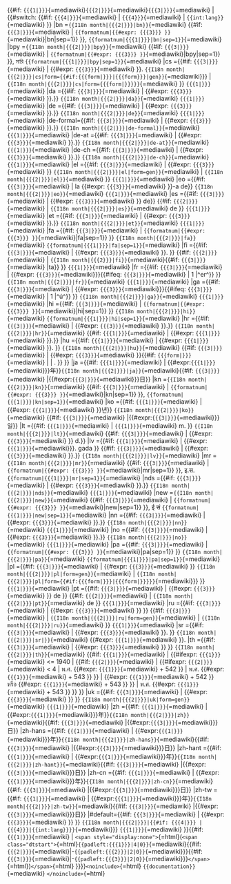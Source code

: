 {{#if:
`{{{1|}}}`{=mediawiki}`{{{2|}}}`{=mediawiki}`{{{3|}}}`{=mediawiki} \|
{{#switch: {{#if: `{{{4|}}}`{=mediawiki} \| `{{{4}}}`{=mediawiki} \|
`{{int:lang}}`{=mediawiki} }} \|bn
=`{{I18n month|{{{2|}}}|bn}}`{=mediawiki} {{#if: `{{{3|}}}`{=mediawiki}
\| `{{formatnum|{{#expr: {{{3}}} }}`{=mediawiki}\|bn\|sep=1}} }},
`{{formatnum|{{{1|}}}|bn|sep=1}}`{=mediawiki} \|bpy
=`{{I18n month|{{{2|}}}|bpy}}`{=mediawiki} {{#if: `{{{3|}}}`{=mediawiki}
\| `{{formatnum|{{#expr: {{{3}}} }}`{=mediawiki}\|bpy\|sep=1}} }}, মারি
`{{formatnum|{{{1|}}}|bpy|sep=1}}`{=mediawiki} \|cs ={{#if:
`{{{3|}}}`{=mediawiki} \| {{#expr: `{{{3}}}`{=mediawiki} }}.
`{{I18n month|{{{2|}}}|cs|form={{#if:{{{form|}}}|{{{form}}}|gen}}`{=mediawiki}}}
\| `{{I18n month|{{{2|}}}|cs|form={{{form|}}}}}`{=mediawiki} }}
`{{{1|}}}`{=mediawiki} \|da ={{#if: `{{{3|}}}`{=mediawiki} \| {{#expr:
`{{{3}}}`{=mediawiki} }}.}} `{{I18n month|{{{2|}}}|da}}`{=mediawiki}
`{{{1|}}}`{=mediawiki} \|de ={{#if: `{{{3|}}}`{=mediawiki} \| {{#expr:
`{{{3}}}`{=mediawiki} }}.}} `{{I18n month|{{{2|}}}|de}}`{=mediawiki}
`{{{1|}}}`{=mediawiki} \|de-formal={{#if: `{{{3|}}}`{=mediawiki} \|
{{#expr: `{{{3}}}`{=mediawiki} }}.}}
`{{I18n month|{{{2|}}}|de-formal}}`{=mediawiki} `{{{1|}}}`{=mediawiki}
\|de-at ={{#if: `{{{3|}}}`{=mediawiki} \| {{#expr: `{{{3}}}`{=mediawiki}
}}.}} `{{I18n month|{{{2|}}}|de-at}}`{=mediawiki} `{{{1|}}}`{=mediawiki}
\|de-ch ={{#if: `{{{3|}}}`{=mediawiki} \| {{#expr: `{{{3}}}`{=mediawiki}
}}.}} `{{I18n month|{{{2|}}}|de-ch}}`{=mediawiki} `{{{1|}}}`{=mediawiki}
\|el ={{#if: `{{{3|}}}`{=mediawiki} \| {{#expr: `{{{3}}}`{=mediawiki} }}
`{{I18n month|{{{2|}}}|el|form=gen}}`{=mediawiki} \|
`{{I18n month|{{{2|}}}|el}}`{=mediawiki} }} `{{{1|}}}`{=mediawiki} \|eo
={{#if: `{{{3|}}}`{=mediawiki} \| la {{#expr: `{{{3}}}`{=mediawiki} }}-a
de}} `{{I18n month|{{{2|}}}|eo}}`{=mediawiki} `{{{1|}}}`{=mediawiki}
\|es ={{#if: `{{{3|}}}`{=mediawiki} \| {{#expr: `{{{3}}}`{=mediawiki} }}
de}} {{#if: `{{{2|}}}`{=mediawiki} \|
`{{I18n month|{{{2|}}}|es}}`{=mediawiki} de }} `{{{1|}}}`{=mediawiki}
\|et ={{#if: `{{{3|}}}`{=mediawiki} \| {{#expr: `{{{3}}}`{=mediawiki}
}}.}} `{{I18n month|{{{2|}}}|et}}`{=mediawiki} `{{{1|}}}`{=mediawiki}
\|fa ={{#if: `{{{3|}}}`{=mediawiki} \|
`{{formatnum|{{#expr: {{{3}}} }}`{=mediawiki}\|fa\|sep=1}} }}
`{{I18n month|{{{2|}}}|fa}}`{=mediawiki}
`{{formatnum|{{{1|}}}|fa|sep=1}}`{=mediawiki} \|fi ={{#if:
`{{{3|}}}`{=mediawiki} \| {{#expr: `{{{3}}}`{=mediawiki} }}. }} {{#if:
`{{{2|}}}`{=mediawiki} \| `{{I18n month|{{{2}}}|fi}}`{=mediawiki}{{#if:
`{{{3|}}}`{=mediawiki} \|ta}} }} `{{{1|}}}`{=mediawiki} \|fr ={{#if:
`{{{3|}}}`{=mediawiki} \| {{#expr: `{{{3}}}`{=mediawiki}}}{{#ifeq:
`{{{3|}}}`{=mediawiki} \| 1 \|^er^}} }}
`{{I18n month|{{{2|}}}|fr}}`{=mediawiki} `{{{1|}}}`{=mediawiki} \|ga
={{#if: `{{{3|}}}`{=mediawiki} \| {{#expr:
`{{{3}}}`{=mediawiki}}}{{#ifeq: `{{{3|}}}`{=mediawiki} \| 1 \|^ú^}} }}
`{{I18n month|{{{2|}}}|ga}}`{=mediawiki} `{{{1|}}}`{=mediawiki} \|hi
={{#if: `{{{3|}}}`{=mediawiki} \|
`{{formatnum|{{#expr: {{{3}}} }}`{=mediawiki}\|hi\|sep=1}} }}
`{{I18n month|{{{2|}}}|hi}}`{=mediawiki}
`{{formatnum|{{{1|}}}|hi|sep=1}}`{=mediawiki} \|hr ={{#if:
`{{{3|}}}`{=mediawiki} \| {{#expr: `{{{3}}}`{=mediawiki} }}.}}
`{{I18n month|{{{2|}}}|hr}}`{=mediawiki} {{#if: `{{{1|}}}`{=mediawiki}
\| {{#expr: `{{{1|}}}`{=mediawiki} }}.}} \|hu ={{#if:
`{{{1|}}}`{=mediawiki} \| {{#expr: `{{{1|}}}`{=mediawiki} }}. }}
`{{I18n month|{{{2|}}}|hu}}`{=mediawiki} {{#if: `{{{3|}}}`{=mediawiki}
\| {{#expr: `{{{3}}}`{=mediawiki} }}{{#if: `{{{form|}}}`{=mediawiki} \|
\| . }} }} \|ja ={{#if: `{{{1|}}}`{=mediawiki} \|
{{#expr:`{{{1|}}}`{=mediawiki}}}年}}`{{I18n month|{{{2|}}}|ja}}`{=mediawiki}{{#if:
`{{{3|}}}`{=mediawiki} \|{{#expr:`{{{3|}}}`{=mediawiki}}}日}} \|kn
=`{{I18n month|{{{2|}}}|kn}}`{=mediawiki} {{#if: `{{{3|}}}`{=mediawiki}
\| `{{formatnum|{{#expr: {{{3}}} }}`{=mediawiki}\|kn\|sep=1}} }},
`{{formatnum|{{{1|}}}|kn|sep=1}}`{=mediawiki} \|ko ={{#if:
`{{{1|}}}`{=mediawiki} \| {{#expr: `{{{1|}}}`{=mediawiki} }}년}}
`{{I18n month|{{{2|}}}|ko}}`{=mediawiki} {{#if: `{{{3|}}}`{=mediawiki}
\|{{#expr:`{{{3|}}}`{=mediawiki}}}일}} \|lt ={{#if:
`{{{1|}}}`{=mediawiki} \| `{{{1|}}}`{=mediawiki} m. }}
`{{I18n month|{{{2|}}}|lt}}`{=mediawiki} {{#if: `{{{3|}}}`{=mediawiki}
\| {{#expr: `{{{3}}}`{=mediawiki} }} d.}} \|lv ={{#if:
`{{{1|}}}`{=mediawiki} \| {{#expr:`{{{1|}}}`{=mediawiki}}}. gada }}
{{#if: `{{{3|}}}`{=mediawiki} \| {{#expr: `{{{3}}}`{=mediawiki} }}.}}
`{{I18n month|{{{2|}}}|lv}}`{=mediawiki} \|mr
=`{{I18n month|{{{2|}}}|mr}}`{=mediawiki} {{#if: `{{{3|}}}`{=mediawiki}
\| `{{formatnum|{{#expr: {{{3}}} }}`{=mediawiki}\|mr\|sep=1}} }}, इ.स.
`{{formatnum|{{{1|}}}|mr|sep=1}}`{=mediawiki} \|nds ={{#if:
`{{{3|}}}`{=mediawiki} \| {{#expr: `{{{3}}}`{=mediawiki} }}.}}
`{{I18n month|{{{2|}}}|nds}}`{=mediawiki} `{{{1|}}}`{=mediawiki} \|new
=`{{I18n month|{{{2|}}}|new}}`{=mediawiki} {{#if: `{{{3|}}}`{=mediawiki}
\| `{{formatnum|{{#expr: {{{3}}} }}`{=mediawiki}\|new\|sep=1}} }}, ई सं
`{{formatnum|{{{1|}}}|new|sep=1}}`{=mediawiki} \|nn ={{#if:
`{{{3|}}}`{=mediawiki} \| {{#expr: `{{{3}}}`{=mediawiki} }}.}}
`{{I18n month|{{{2|}}}|nn}}`{=mediawiki} `{{{1|}}}`{=mediawiki} \|no
={{#if: `{{{3|}}}`{=mediawiki} \| {{#expr: `{{{3}}}`{=mediawiki} }}.}}
`{{I18n month|{{{2|}}}|no}}`{=mediawiki} `{{{1|}}}`{=mediawiki} \|pa
={{#if: `{{{3|}}}`{=mediawiki} \|
`{{formatnum|{{#expr: {{{3}}} }}`{=mediawiki}\|pa\|sep=1}} }}
`{{I18n month|{{{2|}}}|pa}}`{=mediawiki}
`{{formatnum|{{{1|}}}|pa|sep=1}}`{=mediawiki} \|pl ={{#if:
`{{{3|}}}`{=mediawiki} \| {{#expr: `{{{3}}}`{=mediawiki} }}
`{{I18n month|{{{2|}}}|pl|form=gen}}`{=mediawiki} \|
`{{I18n month|{{{2|}}}|pl|form={{#if:{{{form|}}}|{{{form|}}}}}`{=mediawiki}}}
}} `{{{1|}}}`{=mediawiki} \|pt ={{#if: `{{{3|}}}`{=mediawiki} \|
{{#expr: `{{{3}}}`{=mediawiki} }} de }} {{#if: `{{{2|}}}`{=mediawiki} \|
`{{I18n month|{{{2|}}}|pt}}`{=mediawiki} de }} `{{{1|}}}`{=mediawiki}
\|ru ={{#if: `{{{3|}}}`{=mediawiki} \| {{#expr: `{{{3}}}`{=mediawiki} }}
}} {{#if: `{{{3|}}}`{=mediawiki} \|
`{{I18n month|{{{2|}}}|ru|form=gen}}`{=mediawiki} \|
`{{I18n month|{{{2|}}}|ru}}`{=mediawiki} }} `{{{1|}}}`{=mediawiki} \|sr
={{#if: `{{{3|}}}`{=mediawiki} \| {{#expr: `{{{3}}}`{=mediawiki} }}. }}
`{{I18n month|{{{2|}}}|sr|}}`{=mediawiki} {{#expr:
`{{{1|}}}`{=mediawiki} }}. \|th ={{#if: `{{{3|}}}`{=mediawiki} \|
{{#expr: `{{{3}}}`{=mediawiki} }} }}
`{{I18n month|{{{2|}}}|th}}`{=mediawiki} {{#if: `{{{1|}}}`{=mediawiki}
\| {{#ifexpr: `{{{1}}}`{=mediawiki} \<= 1940 \| {{#if:
`{{{2|}}}`{=mediawiki} \| {{#ifexpr: `{{{2|}}}`{=mediawiki} \< 4 \| พ.ศ.
{{#expr: `{{{1}}}`{=mediawiki} + 542 }} \| พ.ศ. {{#expr:
`{{{1}}}`{=mediawiki} + 543 }} }} \| {{#expr: `{{{1}}}`{=mediawiki} +
542 }} หรือ {{#expr: `{{{1}}}`{=mediawiki} + 543 }} }} \| พ.ศ. {{#expr:
`{{{1}}}`{=mediawiki} + 543 }} }} }} \|uk ={{#if: `{{{3|}}}`{=mediawiki}
\| {{#expr: `{{{3}}}`{=mediawiki} }} }}
`{{I18n month|{{{2|}}}|uk|form=gen}}`{=mediawiki} `{{{1|}}}`{=mediawiki}
\|zh ={{#if: `{{{1|}}}`{=mediawiki} \|
{{#expr:`{{{1|}}}`{=mediawiki}}}年}}`{{I18n month|{{{2|}}}|zh}}`{=mediawiki}{{#if:
`{{{3|}}}`{=mediawiki} \|{{#expr:`{{{3|}}}`{=mediawiki}}}日}} \|zh-hans
={{#if: `{{{1|}}}`{=mediawiki} \|
{{#expr:`{{{1|}}}`{=mediawiki}}}年}}`{{I18n month|{{{2|}}}|zh-hans}}`{=mediawiki}{{#if:
`{{{3|}}}`{=mediawiki} \|{{#expr:`{{{3|}}}`{=mediawiki}}}日}} \|zh-hant
={{#if: `{{{1|}}}`{=mediawiki} \|
{{#expr:`{{{1|}}}`{=mediawiki}}}年}}`{{I18n month|{{{2|}}}|zh-hant}}`{=mediawiki}{{#if:
`{{{3|}}}`{=mediawiki} \|{{#expr:`{{{3|}}}`{=mediawiki}}}日}} \|zh-cn
={{#if: `{{{1|}}}`{=mediawiki} \|
{{#expr:`{{{1|}}}`{=mediawiki}}}年}}`{{I18n month|{{{2|}}}|zh-cn}}`{=mediawiki}{{#if:
`{{{3|}}}`{=mediawiki} \|{{#expr:`{{{3|}}}`{=mediawiki}}}日}} \|zh-tw
={{#if: `{{{1|}}}`{=mediawiki} \|
{{#expr:`{{{1|}}}`{=mediawiki}}}年}}`{{I18n month|{{{2|}}}|zh-tw}}`{=mediawiki}{{#if:
`{{{3|}}}`{=mediawiki} \|{{#expr:`{{{3|}}}`{=mediawiki}}}日}}
\|#default={{#if: `{{{3|}}}`{=mediawiki} \| {{#expr:
`{{{3}}}`{=mediawiki} }} }}
`{{I18n month|{{{2|}}}|{{#if: {{{4|}}} |{{{4}}}|{{int:lang}}}}`{=mediawiki}}}
`{{{1|}}}`{=mediawiki} }}{{#if: `{{{1|}}}`{=mediawiki} \|
`<span style="display:none">`{=html}(`<span class="dtstart">`{=html}`{{padleft:{{{1}}}|4|0}}`{=mediawiki}{{#if:
`{{{2|}}}`{=mediawiki}\|-`{{padleft:{{{2}}}|2|0}}`{=mediawiki}}}{{#if:
`{{{3|}}}`{=mediawiki}\|-`{{padleft:{{{3}}}|2|0}}`{=mediawiki}}}`</span>`{=html})`</span>`{=html}
}}}}`<noinclude>`{=html} `{{documentation}}`{=mediawiki}
`</noinclude>`{=html}
